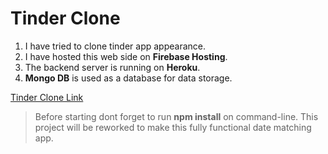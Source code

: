 # Tinder Clone

1. I have tried to clone tinder app appearance.  
2. I have hosted this web side on **Firebase Hosting**.  
3. The backend server is running on **Heroku**.  
4. **Mongo DB** is used as a database for data storage.  

[Tinder Clone Link](https://tinder-clone-6e5c8.web.app/)

> Before starting dont forget to run **npm install** on command-line.
> This project will be reworked to make this fully functional date matching app.
